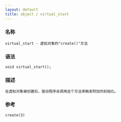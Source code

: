 ```yaml
---
layout: default
title: object / virtual_start
---
```


### 名称

    virtual_start - 虚拟对象的"create()"方法

### 语法

    void virtual_start();

### 描述

    在虚拟对象被创建后，驱动程序会调用这个方法来触发附加的初始化。

### 参考

    create(3)
